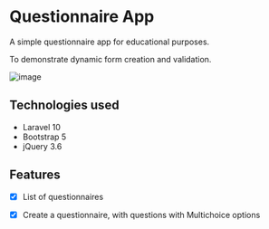# Questionnaire App

A simple questionnaire app for educational purposes.

To demonstrate dynamic form creation and validation.

![image](https://github.com/alphaolomi/laravel-questionnaire-app/assets/10551599/9f01dd06-e3cb-469b-8746-7195bf1d0f3f)


## Technologies used

-   Laravel 10
-   Bootstrap 5
-   jQuery 3.6

## Features

-   [x] List of questionnaires
-   [x] Create a questionnaire, with questions with Multichoice options

